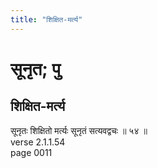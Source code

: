 ```yaml
---
title: "शिक्षित-मर्त्य"
---
```


# सूनृत; पु
## शिक्षित-मर्त्य
सूनृतः शिक्षितो मर्त्यः सूनृतं सत्यवद्वचः ॥ ५४ ॥<br />verse 2.1.1.54<br />page 0011

